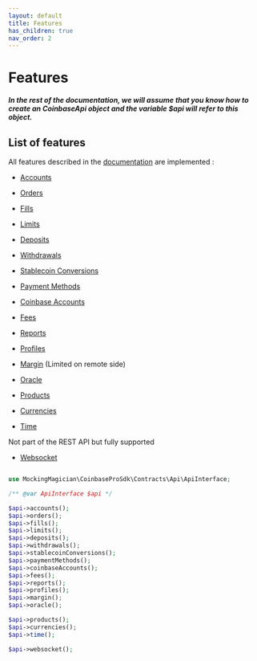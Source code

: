 ```yaml
---
layout: default
title: Features
has_children: true
nav_order: 2
---
```


# Features

***In the rest of the documentation, we will assume that you know how to create an CoinbaseApi object and the variable $api will refer to this object.***

## List of features

All features described in the [documentation](https://docs.pro.coinbase.com) are implemented :

- [Accounts](./accounts.html)
- [Orders](./orders.html)
- [Fills](./fills.html)
- [Limits](./limits.html)
- [Deposits](./deposits.html)
- [Withdrawals](./withdrawals.html)
- [Stablecoin Conversions](./stablecoin-conversions.html)
- [Payment Methods](./payment-methods.html)
- [Coinbase Accounts](./coinbase-accounts.html)
- [Fees](./fees.html)
- [Reports](./reports.html)
- [Profiles](./profiles.html)
- [Margin](./margin.html) (Limited on remote side)
- [Oracle](./oracle.html)
  
- [Products](./products.html)
- [Currencies](./currencies.html)
- [Time](./time.html)
  
Not part of the REST API but fully supported

- [Websocket](./websocket.html)

```php

use MockingMagician\CoinbaseProSdk\Contracts\Api\ApiInterface;

/** @var ApiInterface $api */

$api->accounts();
$api->orders();
$api->fills();
$api->limits();
$api->deposits();
$api->withdrawals();
$api->stablecoinConversions();
$api->paymentMethods();
$api->coinbaseAccounts();
$api->fees();
$api->reports();
$api->profiles();
$api->margin();
$api->oracle();

$api->products();
$api->currencies();
$api->time();

$api->websocket();

```
